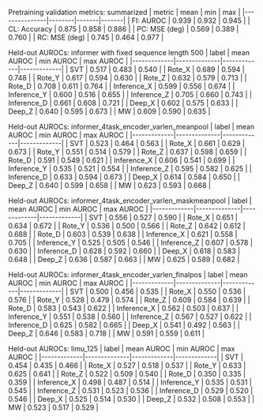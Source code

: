 

Pretraining validation metrics: summarized
| metric        |   mean |   min |   max |
|---------------|--------|-------|-------|
| FI: AUROC     |  0.939 | 0.932 | 0.945 |
| CL: Accuracy  |  0.875 | 0.858 | 0.886 |
| PC: MSE (deg) |  0.569 | 0.389 | 0.760 |
| RC: MSE (deg) |  0.745 | 0.464 | 0.977 |

Held-out AUROCs: informer with fixed sequence length 500
| label       |   mean AUROC |   min AUROC |   max AUROC |
|-------------|--------------|-------------|-------------|
| SVT         |        0.517 |       0.483 |       0.540 |
| Rote_X      |        0.689 |       0.594 |       0.748 |
| Rote_Y      |        0.617 |       0.594 |       0.630 |
| Rote_Z      |        0.632 |       0.579 |       0.713 |
| Rote_D      |        0.708 |       0.611 |       0.764 |
| Inference_X |        0.599 |       0.556 |       0.674 |
| Inference_Y |        0.600 |       0.516 |       0.655 |
| Inference_Z |        0.705 |       0.660 |       0.743 |
| Inference_D |        0.661 |       0.608 |       0.721 |
| Deep_X      |        0.602 |       0.575 |       0.633 |
| Deep_Z      |        0.640 |       0.595 |       0.673 |
| MW          |        0.609 |       0.590 |       0.635 |

Held-out AUROCs: informer_4task_encoder_varlen_meanpool
| label       |   mean AUROC |   min AUROC |   max AUROC |
|-------------|--------------|-------------|-------------|
| SVT         |        0.523 |       0.464 |       0.563 |
| Rote_X      |        0.661 |       0.629 |       0.673 |
| Rote_Y      |        0.551 |       0.514 |       0.579 |
| Rote_Z      |        0.637 |       0.598 |       0.659 |
| Rote_D      |        0.591 |       0.549 |       0.621 |
| Inference_X |        0.606 |       0.541 |       0.699 |
| Inference_Y |        0.535 |       0.521 |       0.554 |
| Inference_Z |        0.595 |       0.582 |       0.625 |
| Inference_D |        0.633 |       0.594 |       0.673 |
| Deep_X      |        0.614 |       0.584 |       0.650 |
| Deep_Z      |        0.640 |       0.599 |       0.658 |
| MW          |        0.623 |       0.593 |       0.668 |

Held-out AUROCs: informer_4task_encoder_varlen_maskmeanpool
| label       |   mean AUROC |   min AUROC |   max AUROC |
|-------------|--------------|-------------|-------------|
| SVT         |        0.556 |       0.527 |       0.590 |
| Rote_X      |        0.651 |       0.634 |       0.672 |
| Rote_Y      |        0.536 |       0.500 |       0.566 |
| Rote_Z      |        0.642 |       0.612 |       0.688 |
| Rote_D      |        0.603 |       0.539 |       0.638 |
| Inference_X |        0.621 |       0.558 |       0.705 |
| Inference_Y |        0.525 |       0.505 |       0.546 |
| Inference_Z |        0.607 |       0.578 |       0.630 |
| Inference_D |        0.628 |       0.592 |       0.660 |
| Deep_X      |        0.618 |       0.583 |       0.648 |
| Deep_Z      |        0.636 |       0.587 |       0.663 |
| MW          |        0.625 |       0.589 |       0.682 |

Held-out AUROCs: informer_4task_encoder_varlen_finalpos
| label       |   mean AUROC |   min AUROC |   max AUROC |
|-------------|--------------|-------------|-------------|
| SVT         |        0.500 |       0.456 |       0.535 |
| Rote_X      |        0.550 |       0.536 |       0.576 |
| Rote_Y      |        0.528 |       0.479 |       0.574 |
| Rote_Z      |        0.609 |       0.584 |       0.639 |
| Rote_D      |        0.583 |       0.543 |       0.622 |
| Inference_X |        0.562 |       0.503 |       0.637 |
| Inference_Y |        0.551 |       0.538 |       0.560 |
| Inference_Z |        0.567 |       0.527 |       0.622 |
| Inference_D |        0.625 |       0.582 |       0.665 |
| Deep_X      |        0.541 |       0.492 |       0.563 |
| Deep_Z      |        0.646 |       0.583 |       0.718 |
| MW          |        0.591 |       0.559 |       0.611 |

Held-out AUROCs: limu_125
| label       |   mean AUROC |   min AUROC |   max AUROC |
|-------------|--------------|-------------|-------------|
| SVT         |        0.454 |       0.435 |       0.466 |
| Rote_X      |        0.527 |       0.518 |       0.537 |
| Rote_Y      |        0.633 |       0.625 |       0.641 |
| Rote_Z      |        0.522 |       0.509 |       0.540 |
| Rote_D      |        0.350 |       0.335 |       0.359 |
| Inference_X |        0.498 |       0.487 |       0.514 |
| Inference_Y |        0.535 |       0.531 |       0.545 |
| Inference_Z |        0.531 |       0.523 |       0.536 |
| Inference_D |        0.529 |       0.520 |       0.546 |
| Deep_X      |        0.525 |       0.514 |       0.530 |
| Deep_Z      |        0.532 |       0.508 |       0.553 |
| MW          |        0.523 |       0.517 |       0.529 |